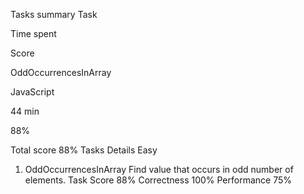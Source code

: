Tasks summary
Task

Time spent

Score

OddOccurrencesInArray

JavaScript

44 min

88%

Total score
88%
Tasks Details
Easy

1. OddOccurrencesInArray
Find value that occurs in odd number of elements.
Task Score
88%
Correctness
100%
Performance
75%